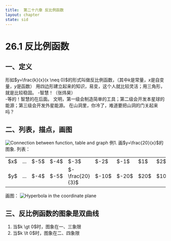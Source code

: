 ```yaml
---
title:  第二十六章 反比例函数
layout: chapter
state: sid
---
```


# 26.1 反比例函数
## 一、定义
<ly-d>形如$y=\frac{k}{x}(x \neq 0)$的形式叫做反比例函数，（其中$k$是常量，$x$是自变量，$y$是函数）
<ly-q date="20190921">用四边形建立起来的知识，易变，这个人就比较灵活；用三角形，就是比较稳固。</ly-q>
<ly-q date="20190921">-智慧！（张炜昊）<br />-等的！智慧的在后面。</ly-q>
<ly-q date="20190921">文明，第一级会制造简单的工具；第二级会开发本星球的能源；第三级会开发外星能源。</ly-q>
<ly-q date="20190921">在山洞里，你冷了，难道要把山洞的门关起来吗？</ly-q>

## 二、列表，描点，画图
<img class="aside" src="{{ site.baseurl }}/assets/graph/26.1.1.svg" alt="Connection between function, table and graph" />
<ly-e>
例1. 画$y=\frac{20}{x}$的图象.
列表：
<table>
  <tr>
    <td>$x$</td>
    <td>...</td>
    <td>$-5$</td>
    <td>$-4$</td>
    <td>$-3$</td>
    <td>$-2$</td>
    <td>$-1$</td>
    <td>$1$</td>
    <td>$2$</td>
    <td>$3$</td>
    <td>$4$</td>
    <td>$5$</td>
    <td>...</td>
  </tr>
  <tr>
    <td>$y$</td>
    <td>...</td>
    <td>$-4$</td>
    <td>$-5$</td>
    <td>$-\frac{20}{3}$</td>
    <td>$-10$</td>
    <td>$-20$</td>
    <td>$20$</td>
    <td>$10$</td>
    <td>$\frac{20}{3}$</td>
    <td>$5$</td>
    <td>$4$</td>
    <td>...</td>
  </tr>
</table>
画图：
<img class="main" src="{{ site.baseurl }}/assets/graph/26.1.2.svg" alt="Hyperbola in the coordinate plane" />

## 三、反比例函数的图象是双曲线
<ol class="circled">
<li>当$k \gt 0$时，图象在一、三象限</li>
<li>当$k \lt 0$时，图象在二、四象限</li>
